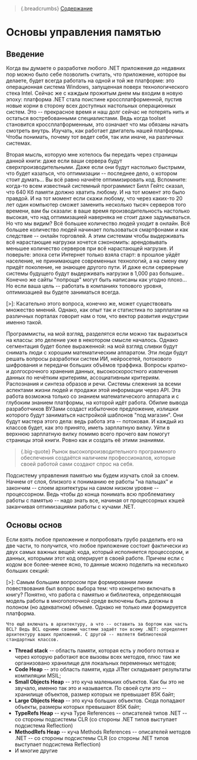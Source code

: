 >{.breadcrumbs} [Содержание](../readme.md)

# Основы управления памятью

## Введение

Когда вы думаете о разработке любого .NET приложения до недавних пор можно было себе позволить считать, что приложение, которое вы делаете, будет всегда работать на одной и той же платформе: это операционная система Windows, запущенная поверх технологического стека Intel. Сейчас же с каждым прожитым днем мы входим в новую эпоху: платформа .NET стала поистине кроссплатформенной, пустив новые корни в сторону всех доступных настольных операционных систем. Это -- прекрасное время и наш долг сейчас не потерять нить и остаться востребованными специалистами. Ведь когда toolset становится кроссплатформенным, это означает что мы обязаны начать смотреть внутрь. Изучать, как работает двигатель нашей платформы. Чтобы понимать, почему тот ведет себя, так или иначе, на различных системах.

Вторая мысль, которую мне хотелось бы передать через страницы данной книги: даже если ваши сервера будут сверхпроизводительными. Даже если они будут настолько быстрыми, что будет казаться, что оптимизации -- последнее дело, о котором стоит думать... Вы всё равно начнёте оптимизировать код. Вспомните: когда-то всем известный системный программист Билл Гейтс сказал, что 640 Кб памяти должно хватить любому. И на тот момент это было правдой. И на тот момент если скажи любому, что через каких-то 20 лет один компьютер сможет заменить несколько тысяч серверов того времени, вам бы сказали: в ваше время производительность настолько высокая, что над оптимизацией наверняка не стоит даже задумываться. Но что мы видим? Всё большее количество людей уходит в онлайн. Всё большее количество людей начинает пользоваться смартфонами и как следствие -- онлайн торговлей. А этим системам чтобы выдерживать всё нарастающие нагрузки хочется сэкономить: арендовывать меньшее количество серверов при всё нарастающей нагрузке. И поверьте: эпоха сети Интернет только взяла старт: в прошлое уйдёт население, не принимающее современных технологий, а на смену ему придёт поколение, не знающее другого пути. И даже если серверные системы будущего будут выдерживать нагрузки в 1,000 раз большие.. Конечно же сайты "попроще" могут быть написаны как угодно плохо... Но если ваша цель -- работать в компаниях топового уровня, оптимизацией вы будете заниматься всегда.

[>]: Касательно этого вопроса, конечно же, может существовать множество мнений. Однако, как опыт так и статистика по зарплатам на различных порталах говорит нам о том, что вектор развития индустрии именно такой.

Программисты, на мой взгляд, разделятся если можно так выразиться на классы: это деление уже в некотором смысле началось. Однако сегментация будет более выраженной: на мой взгляд сливки будут снимать люди с хорошим математическим аппаратом. Эти люди будут решать вопросы разработки систем ИИ, нейросетей, потокового шифрования и передачи больших объёмов траффика. Вопросы кратко- и долгосрочного хранения данных, высокоскоростного извлечения данных по нечётким критериям, ассоциативным критериям. Распознания и синтеза образов и речи. Системы слежения за всеми аспектами жизни людей и продажи этой информации через API. Эта работа возможна только со знанием математического аппарата и с глубоким знанием платформы, на которой идёт работа. Обилие вывода разработчиков ВУЗами создаст избыточное предложение, излишки которого будут заниматься настройкой шаблонов "под магазин". Они будут мастера этого дела: ведь работа эта -- потоковая. И каждый из классов будет, как это принято, иметь зарплатную вилку. Уйти в верхнюю зарплатную вилку помимо всего прочего вам помогут страницы этой книги. Ровно как и создать её этими знаниями.

>{.big-quote} Рынок высокопроизводительного программного обеспечения создаётся наличием профессионалов, которые своей работой сами создают спрос на себя.

Подсистему управления памятью мы будем изучать слой за слоем. Начнем от слоя, близкого к пониманию ее работы "на пальцах" и закончим -- слоем архитектуры на самом низком уровне -- процессорном. Ведь чтобы до конца понимать всю проблематику работы с памятью -- надо знать все, начиная от процессорных кэшей заканчивая оптимизациями работы c кучами .NET.

## Основы основ

Если взять любое приложение и попробовать грубо разделить его на две части, то получится, что любое приложение состоит фактически из двух самых важных вещей: кода, который исполняется процессором, и данных, которыми этот код оперирует в своей работе. Причем если с кодом все более-менее ясно, то данные можно поделить на несколько больших секций:

[>]: Самым большим вопросом при формировании линии повествования был вопрос выбора тем: что конкретно включать в книгу? Понятно, что работа с памятью и библиотека, определяющая модель работы в многопоточной среде включены быть должны в полоном (но адекватном) объеме. Однако не только ими формируется платформа. 

    Что ещё включать в архитектуру, а что -- оставить за бортом как часть BCL? Ведь BCL одними своими частями задаёт тон всему .NET: определяет архитектуру ваших приложений. С другой -- являетя библиотекой стандартных классов.

- **Thread stack** -- область памяти, которая есть у любого потока и через которую работают все вызовы всех методов, плюс там же организовано хранилище для локальных переменных методов;
- **Code Heap** -- это область памяти, куда JITter складывает результаты компиляции MSIL;
- **Small Objects Heap** -- это куча маленьких объектов. Как бы это не звучало, именно так это и называется. По своей сути это -- хранилище объектов, размер которых не превышает 85К байт;
- **Large Objects Heap** -- это куча больших объектов. Сюда попадают объекты, размеры которых превышают 85K байт;
- **TypeRefs Heap** -- куча Type References -- описателей типов .NET -- со стороны подсистемы CLR (со стороны .NET типов выступает подсистема Reflection)
- **MethodRefs Heap** -- куча Methods References -- описателей методов .NET -- со стороны подсистемы CLR (со стороны .NET типов выступает подсистема Reflection)
- И многие другие
